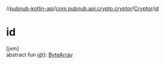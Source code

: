 //[pubnub-kotlin-api](../../../index.md)/[com.pubnub.api.crypto.cryptor](../index.md)/[Cryptor](index.md)/[id](id.md)

# id

[jvm]\
abstract fun [id](id.md)(): [ByteArray](https://kotlinlang.org/api/latest/jvm/stdlib/kotlin/-byte-array/index.html)
